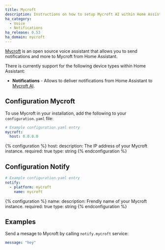 ```yaml
---
title: Mycroft
description: Instructions on how to setup Mycroft AI within Home Assistant.
ha_category:
  - Voice
  - Notifications
ha_release: 0.53
ha_domain: mycroft
---
```


[Mycroft](https://mycroft.ai) is an open source voice assistant that allows you to send notifications and more to Mycroft from Home Assistant.

There is currently support for the following device types within Home Assistant:

- **Notifications** - Allows to deliver notifications from Home Assistant to [Mycroft AI](https://mycroft.ai/).

## Configuration Mycroft

To use Mycroft in your installation, add the following to your `configuration.yaml` file:

```yaml
# Example configuration.yaml entry
mycroft:
  host: 0.0.0.0
```  

{% configuration %}
host:
  description: The IP address of your Mycroft instance.
  required: true
  type: string
{% endconfiguration %}  

## Configuration Notify   

```yaml
# Example configuration.yaml entry
notify:
  - platform: mycroft
    name: mycroft
```  

{% configuration %}
name:
  description: Frendly name of your Mycroft instance.
  required: true
  type: string
{% endconfiguration %}  

## Examples

Send a mesage to Mycroft by calling `notify.mycroft` service:

```yaml
message: "hey"
```
